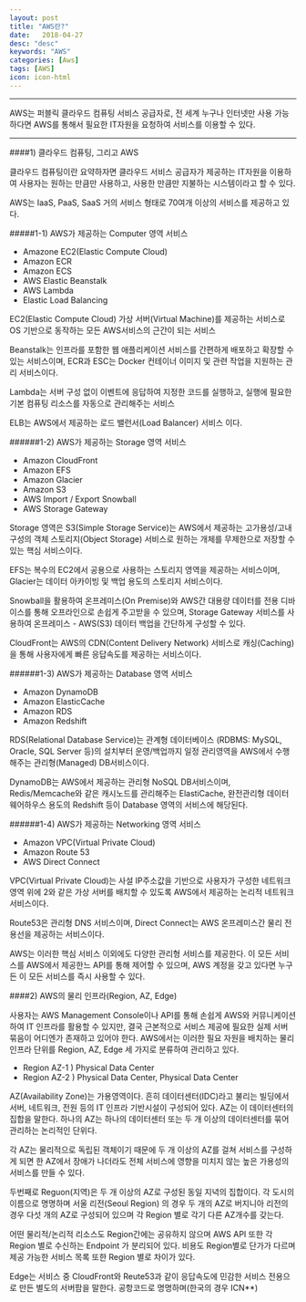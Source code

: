 ```yaml
---
layout: post
title: "AWS란?"
date:   2018-04-27
desc: "desc"
keywords: "AWS"
categories: [Aws]
tags: [AWS]
icon: icon-html
---
```


***
AWS는 퍼블릭 클라우드 컴퓨팅 서비스 공급자로, 전 세계 누구나 인터넷만 사용 가능하다면
AWS를 통해서 필요한 IT자원을 요청하여 서비스를 이용할 수 있다.
***

####1) 클라우드 컴퓨팅, 그리고 AWS

클라우드 컴퓨팅이란 요약하자면 클라우드 서비스 공급자가 제공하는 IT자원을 이용하여 사용자는
원하는 만큼만 사용하고, 사용한 만큼만 지불하는 시스템이라고 할 수 있다.

AWS는 IaaS, PaaS, SaaS 거의 서비스 형태로 70여개 이상의 서비스를 제공하고 있다.

#####1-1) AWS가 제공하는 Computer 영역 서비스

- Amazone EC2(Elastic Compute Cloud)
- Amazon ECR
- Amazon ECS
- AWS Elastic Beanstalk
- AWS Lambda
- Elastic Load Balancing

EC2(Elastic Compute Cloud) 가상 서버(Virtual Machine)를 제공하는 서비스로 OS 기반으로 동작하는 모든 AWS서비스의 근간이 되는 서비스

Beanstalk는 인프라를 포함한 웹 애플리케이션 서비스를 간편하게 배포하고 확장할 수 있는 서비스이며,
ECR과 ESC는 Docker 컨테이너 이미지 및 관련 작업을 지원하는 관리 서비스이다.

Lambda는 서버 구성 없이 이벤트에 응답하여 지정한 코드를 실행하고, 실행에 필요한 기본 컴퓨팅 리소스를 자동으로 관리해주는 서비스

ELB는 AWS에서 제공하는 로드 밸런서(Load Balancer) 서비스 이다.

######1-2) AWS가 제공하는 Storage 영역 서비스
- Amazon CloudFront
- Amazon EFS
- Amazon Glacier
- Amazon S3
- AWS Import / Export Snowball
- AWS Storage Gateway

Storage 영역은 S3(Simple Storage Service)는 AWS에서 제공하는 고가용성/고내구성의 객체 스토리지(Object Storage) 서비스로 원하는 개체를 무제한으로 저장할 수 있는 핵심 서비스이다.


EFS는 복수의 EC2에서 공용으로 사용하는 스토리지 영역을 제공하는 서비스이며, Glacier는 데이터 아카이빙 및 백업 용도의 스토리지 서비스이다.


Snowball을 활용하여 온프레미스(On Premise)와 AWS간 대용량 데이터를 전용 디바이스를 통해 오프라인으로 손쉽게 주고받을 수 있으며,
Storage Gateway 서비스를 사용하여 온프레미스 - AWS(S3) 데이터 백업을 간단하게 구성할 수 있다.

CloudFront는 AWS의 CDN(Content Delivery Network) 서비스로 캐싱(Caching)을 통해 사용자에게 빠른 응답속도를 제공하는 서비스이다.


######1-3) AWS가 제공하는 Database 영역 서비스
- Amazon DynamoDB
- Amazon ElasticCache
- Amazon RDS
- Amazon Redshift

RDS(Relational Database Service)는 관계형 데이터베이스 (RDBMS: MySQL, Oracle, SQL Server 등)의 설치부터 운영/백업까지 일정 관리영역을 AWS에서 수행해주는 관리형(Managed) DB서비스이다.

DynamoDB는 AWS에서 제공하는 관리형 NoSQL DB서비스이며, Redis/Memcache와 같은 캐시노드를 관리해주는 ElastiCache, 완전관리형 데이터 웨어하우스 용도의 Redshift 등이 Database 영역의 서비스에 해당된다.


######1-4) AWS가 제공하는 Networking 영역 서비스
- Amazon VPC(Virtual Private Cloud)
- Amazon Route 53
- AWS Direct Connect

VPC(Virtual Private Cloud)는 사설 IP주소값을 기반으로 사용자가 구성한 네트워크 영역 위에
2와 같은 가상 서버를 배치할 수 있도록 AWS에서 제공하는 논리적 네트워크 서비스이다.

Route53은 관리형 DNS 서비스이며, Direct Connect는 AWS 온프레미스간 물리 전용선을 제공하는 서비스이다.

AWS는 이러한 핵심 서비스 이외에도 다양한 관리형 서비스를 제공한다.
이 모든 서비스를 AWS에서 제공한느 API를 통해 제어할 수 있으며, AWS 계정을 갖고 있다면 누구든 이 모든 서비스를 즉시 사용할 수 있다.

####2) AWS의 물리 인프라(Region, AZ, Edge)

사용자는 AWS Management Console이나 API를 통해 손쉽게 AWS와 커뮤니케이션하여 IT 인프라를 활용할 수 있지만, 결국 근본적으로 서비스 제공에 필요한 실제 서버 묶음이 어디엔가 존재하고 있어야 한다.
AWS에서는 이러한 필요 자원을 배치하는 물리 인프라 단위를 Region, AZ, Edge 세 가지로 분류하여 관리하고 있다.

- Region AZ-1 ) Physical Data Center
- Region AZ-2 ) Physical Data Center, Physical Data Center

AZ(Availability Zone)는 가용영역이다.
흔히 데이터센터(IDC)라고 불리는 빌딩에서 서버, 네트워크, 전원 등의 IT 인프라 기반시설이 구성되어 있다.
AZ는 이 데이터센터의 집합을 말한다. 하나의 AZ는 하나의 데이터센터 또는 두 개 이상의 데이터센터를 묶어 관리하는 논리적인 단위다.

각 AZ는 물리적으로 독립된 객체이기 때문에 두 개 이상의 AZ를 걸쳐 서비스를 구성하게 되면 한 AZ에서 장애가 나더라도 전체 서비스에 영향을 미치지 않는 높은 가용성의 서비스를 만들 수 있다.

두번째로 Reguon(지역)은 두 개 이상의 AZ로 구성된 동일 지녁의 집합이다. 각 도시의 이름으로 명명하며 서울 리전(Seoul Region) 의 경우 두 개의 AZ로 버지니아 리전의 경우 다섯 개의 AZ로 구성되어 있으며 각 Region 별로 각기 다른 AZ개수를 갖는다.

어떤 물리적/논리적 리소스도 Region간에는 공유하지 않으며 AWS API 또한 각 Region 별로 수신하는 Endpoint 가 분리되어 있다.
비용도 Region별로 단가가 다르며 제공 가능한 서비스 목록 또한 Region 별로 차이가 있다.

Edge는 서비스 중 CloudFront와 Reute53과 같이 응답속도에 민감한 서비스 전용으로 만든 별도의 서버팜을 말한다.
공항코드로 명명하며(한국의 경우 ICN**)



